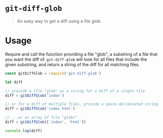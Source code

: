 # `git-diff-glob`
> An easy way to get a diff using a file glob.

# Usage
Require and call the function providing a file "glob", a substring of a file that you want the diff of. `git-diff-glob` will look for all files that include the given substring, and return a string of the diff for all matching files.

```js
const gitDiffGlob = require('git-diff-glob')

let diff

// provide a file "glob" as a string for a diff of a single file
diff = gitDiffGlob('index')

// or for a diff of multiple files, provide a space-deliminated string of file "globs"...
diff = gitDiffGlob('index html')

// ...or an array of file "globs"
diff = gitDiffGlob(['index', 'html'])

console.log(diff)
```
